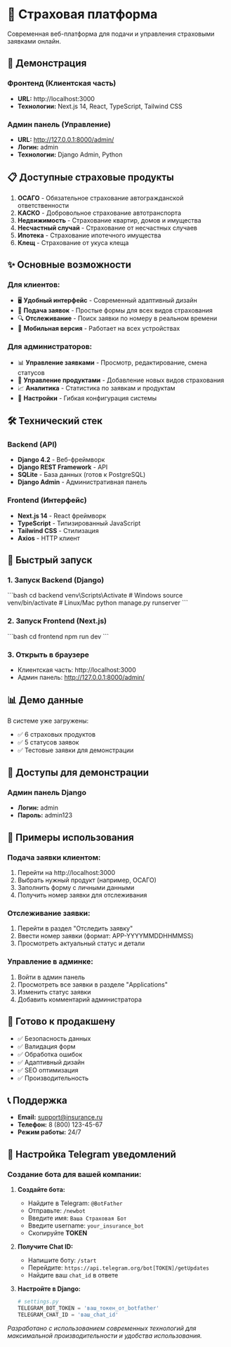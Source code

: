 
# 🏢 Страховая платформа

Современная веб-платформа для подачи и управления страховыми заявками онлайн.

## 🚀 Демонстрация

### Фронтенд (Клиентская часть)
- **URL:** http://localhost:3000
- **Технологии:** Next.js 14, React, TypeScript, Tailwind CSS




### Админ панель (Управление)
- **URL:** http://127.0.0.1:8000/admin/
- **Логин:** admin
- **Технологии:** Django Admin, Python

## 📋 Доступные страховые продукты

1. **ОСАГО** - Обязательное страхование автогражданской ответственности
2. **КАСКО** - Добровольное страхование автотранспорта
3. **Недвижимость** - Страхование квартир, домов и имущества
4. **Несчастный случай** - Страхование от несчастных случаев
5. **Ипотека** - Страхование ипотечного имущества
6. **Клещ** - Страхование от укуса клеща

## ✨ Основные возможности

### Для клиентов:
- 🖥️ **Удобный интерфейс** - Современный адаптивный дизайн
- 📝 **Подача заявок** - Простые формы для всех видов страхования
- 🔍 **Отслеживание** - Поиск заявки по номеру в реальном времени
- 📱 **Мобильная версия** - Работает на всех устройствах

### Для администраторов:
- 📊 **Управление заявками** - Просмотр, редактирование, смена статусов
- 👥 **Управление продуктами** - Добавление новых видов страхования
- 📈 **Аналитика** - Статистика по заявкам и продуктам
- 🔧 **Настройки** - Гибкая конфигурация системы

## 🛠️ Технический стек

### Backend (API)
- **Django 4.2** - Веб-фреймворк
- **Django REST Framework** - API
- **SQLite** - База данных (готов к PostgreSQL)
- **Django Admin** - Административная панель

### Frontend (Интерфейс)
- **Next.js 14** - React фреймворк
- **TypeScript** - Типизированный JavaScript
- **Tailwind CSS** - Стилизация
- **Axios** - HTTP клиент

## 🚀 Быстрый запуск

### 1. Запуск Backend (Django)
\`\`\`bash
cd backend
venv\Scripts\Activate  # Windows
source venv/bin/activate   # Linux/Mac
python manage.py runserver
\`\`\`

### 2. Запуск Frontend (Next.js)
\`\`\`bash
cd frontend
npm run dev
\`\`\`

### 3. Открыть в браузере
- Клиентская часть: http://localhost:3000
- Админ панель: http://127.0.0.1:8000/admin/

## 📊 Демо данные

В системе уже загружены:
- ✅ 6 страховых продуктов
- ✅ 5 статусов заявок
- ✅ Тестовые заявки для демонстрации

## 🔐 Доступы для демонстрации

### Админ панель Django
- **Логин:** admin
- **Пароль:** admin123

## 📱 Примеры использования

### Подача заявки клиентом:
1. Перейти на http://localhost:3000
2. Выбрать нужный продукт (например, ОСАГО)
3. Заполнить форму с личными данными
4. Получить номер заявки для отслеживания

### Отслеживание заявки:
1. Перейти в раздел "Отследить заявку"
2. Ввести номер заявки (формат: APP-YYYYMMDDHHMMSS)
3. Просмотреть актуальный статус и детали

### Управление в админке:
1. Войти в админ панель
2. Просмотреть все заявки в разделе "Applications"
3. Изменить статус заявки
4. Добавить комментарий администратора

## 🎯 Готово к продакшену

- ✅ Безопасность данных
- ✅ Валидация форм
- ✅ Обработка ошибок
- ✅ Адаптивный дизайн
- ✅ SEO оптимизация
- ✅ Производительность

## 📞 Поддержка

- **Email:** support@insurance.ru
- **Телефон:** 8 (800) 123-45-67
- **Режим работы:** 24/7

## 🤖 Настройка Telegram уведомлений

### Создание бота для вашей компании:

1. **Создайте бота:**
   - Найдите в Telegram: `@BotFather`
   - Отправьте: `/newbot`
   - Введите имя: `Ваша Страховая Бот`
   - Введите username: `your_insurance_bot`
   - Скопируйте **TOKEN**

2. **Получите Chat ID:**
   - Напишите боту: `/start`
   - Перейдите: `https://api.telegram.org/bot[TOKEN]/getUpdates`
   - Найдите ваш `chat_id` в ответе

3. **Настройте в Django:**
   ```python
   # settings.py
   TELEGRAM_BOT_TOKEN = 'ваш_токен_от_botfather'
   TELEGRAM_CHAT_ID = 'ваш_chat_id'

*Разработано с использованием современных технологий для максимальной производительности и удобства использования.*
